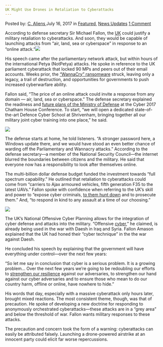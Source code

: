 ```yaml
---
UK Might Use Drones in Retaliation to Cyberattacks
---
```

<article class="post-listing post-21360 post type-post status-publish format-standard has-post-thumbnail hentry category-deepdot-news category-news-updates tag-cyberattacks tag-drones tag-retaliation tag-uk">
    <div class="post-inner">
    <p class="post-meta">
    <span>Posted by: <a href="https://www.deepdotweb.com/author/caliens/" title="">C. Aliens </a></span>
    <span>July 16, 2017</span>
    <span>in <a href="https://www.deepdotweb.com/category/deepdot-news/" rel="category tag">Featured</a>, <a href="https://www.deepdotweb.com/category/news-updates/" rel="category tag">News Updates</a></span>
    <span><a href="https://www.deepdotweb.com/2017/07/16/uk-might-use-drones-retaliation-cyberattacks/#comments">1 Comment</a></span>
    </p>
    <div class="clear"></div>
    <div class="entry">
    <p>According to defense secretary Sir Michael Fallon, the <a href="https://www.deepdotweb.com/tag/uk/">UK</a> could justify a military retaliation to cyberattacks. And soon, they would be capable of launching attacks from “air, land, sea or cyberspace” in response to an “online attack.”<img class="wp-image-21365 aligncenter" src="https://www.deepdotweb.com/wp-content/uploads/2017/07/word-image-19.png" srcset="https://www.deepdotweb.com/wp-content/uploads/2017/07/word-image-19.png 660w, https://www.deepdotweb.com/wp-content/uploads/2017/07/word-image-19-300x136.png 300w, https://www.deepdotweb.com/wp-content/uploads/2017/07/word-image-19-272x125.png 272w" sizes="(max-width: 660px) 100vw, 660px" /></p>
    <p>His speech came after the parliamentary network attack, but within hours of the international Petya (NotPetya) attacks. He spoke in reference to the UK parliament cyberattack that locked 90 MPs and peers out of their email accounts. Weeks prior, the <a href="https://www.deepdotweb.com/2017/05/13/ransomeware-hackers-launch-global-assault/">“WannaCry” ransomware</a> struck, leaving only a legacy, a trail of destruction, and opportunities for governments to push increased cyberwarfare ability.</p>
    <p>Fallon said, “The price of an online attack could invite a response from any domain — air, land, sea or cyberspace.” The defense secretary explained the readiness and <a href="https://www.gov.uk/government/speeches/defence-secretarys-speech-at-cyber-2017-chatham-house-conference">future plans of the Ministry of Defense</a> at the Cyber 2017 Chatham House Conference. To start, “we will open a dedicated state-of-the-art Defence Cyber School at Shrivenham, bringing together all our military joint cyber training into one place,” he said.</p>
    <p><img class="wp-image-21366 aligncenter" src="https://www.deepdotweb.com/wp-content/uploads/2017/07/word-image-20.png" srcset="https://www.deepdotweb.com/wp-content/uploads/2017/07/word-image-20.png 800w, https://www.deepdotweb.com/wp-content/uploads/2017/07/word-image-20-300x169.png 300w" sizes="(max-width: 800px) 100vw, 800px" /></p>
    <p>The defense starts at home, he told listeners. “A stronger password here, a Windows update there, and we would have stood an even better chance of warding off the Parliamentary and Wannacry attacks.” According to the defense secretary—a member of the National Security Council—the internet blurred the boundaries between citizens and the military. He said that everyone now has a responsibility to look after themselves online.</p>
    <p>The multi-billion dollar defense budget funded the investment towards “full spectrum capability.” He outlined that retaliation to cyberattacks could come from “carriers to Ajax armoured vehicles, fifth generation F35 to the latest UAVs.” Fallon spoke with confidence when referring to the UK’s skill and power to “expose cyber criminals, <a href="https://www.deepdotweb.com/2017/06/05/uk-absolutely-focused-hunting-wannacry-hackers/">to them hunt down</a> and to prosecute them.” And, “to respond in kind to any assault at a time of our choosing.”</p>
    <p><img class="wp-image-21367 aligncenter" src="https://www.deepdotweb.com/wp-content/uploads/2017/07/word-image-21.png" srcset="https://www.deepdotweb.com/wp-content/uploads/2017/07/word-image-21.png 800w, https://www.deepdotweb.com/wp-content/uploads/2017/07/word-image-21-300x225.png 300w" sizes="(max-width: 800px) 100vw, 800px" /></p>
    <p>The UK’s National Offensive Cyber Planning allows for the integration of cyber defense and attacks into the military. “Offensive <a href="https://www.deepdotweb.com/tag/cyber">cyber</a>,” he claimed, is already being used in the war with Daesh in Iraq and Syria. Fallon Amason explained that the UK had honed their “cyber technique” in the the war against Daesh.</p>
    <p>He concluded his speech by explaining that the government will have everything under control—over the next few years:</p>
    <p>“So let me say in conclusion that cyber is a serious problem. It is a growing problem… Over the next few years we’re going to be redoubling our efforts to <a href="https://www.deepdotweb.com/tag/cybersecurity/">strengthen our resilience</a> against our adversaries, to strengthen our hand against our cyber adversaries and to ensure those who mean to do our country harm, offline or online, have nowhere to hide.”</p>
    <p>His words that day, especially with a massive cyberattack only hours later, brought mixed reactions. The most consistent theme, though, was that of precaution. He spoke of developing a new doctrine for responding to anonymously orchestrated cyberattacks—these attacks are in a “grey area” and below the threshold of war. Fallon wants military responses to these attacks.</p>
    <p>The precaution and concern took the form of a warning: cyberattacks can easily be attributed falsely. Launching a drone-powered airstrike at an innocent party could elicit far worse repercussions.</p>
    </div>
    <span style="display:none"><a href="https://www.deepdotweb.com/tag/cyberattacks/" rel="tag">cyberattacks</a> <a href="https://www.deepdotweb.com/tag/drones/" rel="tag">drones</a> <a href="https://www.deepdotweb.com/tag/retaliation/" rel="tag">retaliation</a> <a href="https://www.deepdotweb.com/tag/uk/" rel="tag">uk</a></span> <span style="display:none" class="updated">2017-07-16</span>
    <div style="display:none" class="vcard author" itemprop="author" itemscope itemtype="http://schema.org/Person"><strong class="fn" itemprop="name"><a href="https://www.deepdotweb.com/author/caliens/" title="Posts by C. Aliens" rel="author">C. Aliens</a></strong></div>
    </div>
</article>


